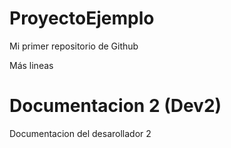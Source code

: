 # ProyectoEjemplo
Mi primer repositorio de Github

Más lineas

# Documentacion 2 (Dev2)
Documentacion del desarollador 2